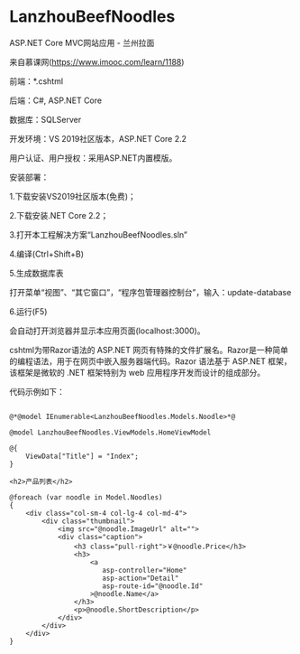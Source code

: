 ﻿# LanzhouBeefNoodles
ASP.NET Core MVC网站应用 - 兰州拉面

来自慕课网(https://www.imooc.com/learn/1188)

前端：*.cshtml

后端：C#, ASP.NET Core

数据库：SQLServer

开发环境：VS 2019社区版本，ASP.NET Core 2.2

用户认证、用户授权：采用ASP.NET内置模版。

安装部署：

1.下载安装VS2019社区版本(免费)；

2.下载安装.NET Core 2.2；

3.打开本工程解决方案“LanzhouBeefNoodles.sln”

4.编译(Ctrl+Shift+B)

5.生成数据库表

  打开菜单“视图”、“其它窗口”，“程序包管理器控制台”，输入：update-database

6.运行(F5)

  会自动打开浏览器并显示本应用页面(localhost:3000)。
  
cshtml为带Razor语法的 ASP.NET 网页有特殊的文件扩展名。Razor是一种简单的编程语法，用于在网页中嵌入服务器端代码。Razor 语法基于 ASP.NET 框架，该框架是微软的 .NET 框架特别为 web 应用程序开发而设计的组成部分。

代码示例如下：
```

@*@model IEnumerable<LanzhouBeefNoodles.Models.Noodle>*@

@model LanzhouBeefNoodles.ViewModels.HomeViewModel

@{
    ViewData["Title"] = "Index";
}

<h2>产品列表</h2>

@foreach (var noodle in Model.Noodles)
{
    <div class="col-sm-4 col-lg-4 col-md-4">
        <div class="thumbnail">
            <img src="@noodle.ImageUrl" alt="">
            <div class="caption">
                <h3 class="pull-right">￥@noodle.Price</h3>
                <h3>
                    <a 
                       asp-controller="Home" 
                       asp-action="Detail" 
                       asp-route-id="@noodle.Id"
                    >@noodle.Name</a>
                </h3>
                <p>@noodle.ShortDescription</p>
            </div>
        </div>
    </div>
}

```